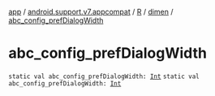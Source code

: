 [app](../../../index.md) / [android.support.v7.appcompat](../../index.md) / [R](../index.md) / [dimen](index.md) / [abc_config_prefDialogWidth](.)

# abc_config_prefDialogWidth

`static val abc_config_prefDialogWidth: `[`Int`](https://kotlinlang.org/api/latest/jvm/stdlib/kotlin/-int/index.html)
`static val abc_config_prefDialogWidth: `[`Int`](https://kotlinlang.org/api/latest/jvm/stdlib/kotlin/-int/index.html)